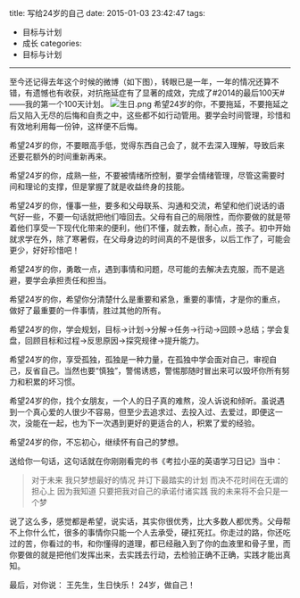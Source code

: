 title: 写给24岁的自己
date: 2015-01-03 23:42:47
tags:
- 目标与计划
- 成长
categories: 
- 目标与计划
---

至今还记得去年这个时候的微博（如下图），转眼已是一年，一年的情况还算不错，有遗憾也有收获，对抗拖延症有了显著的成效，完成了#2014的最后100天#——我的第一个100天计划。
![生日.png](http://blog-images.iotop.work/image/20150103-24-birthday.png)
希望24岁的你，不要拖延，不要拖延之后又陷入无尽的后悔和自责之中，这些都不如行动管用。要学会时间管理，珍惜和有效地利用每一份钟，这样便不后悔。

希望24岁的你，不要眼高手低，觉得东西自己会了，就不去深入理解，导致后来还要花额外的时间重新再来。

希望24岁的你，成熟一些，不要被情绪所控制，要学会情绪管理，尽管这需要时间和理论的支撑，但是掌握了就是收益终身的技能。

希望24岁的你，懂事一些，要多和父母联系、沟通和交流，希望和他们说话的语气好一些，不要一句话就把他们噎回去。父母有自己的局限性，而你要做的就是带着他们享受一下现代化带来的便利，他们不懂，就去教，耐心点，孩子。初中开始就求学在外，除了寒暑假，在父母身边的时间真的不是很多，以后工作了，可能会更少，好好珍惜吧！

希望24岁的你，勇敢一点，遇到事情和问题，尽可能的去解决去克服，而不是逃避，要学会承担责任和担当。

希望24岁的你，希望你分清楚什么是重要和紧急，重要的事情，才是你的重点，做好了最重要的一件事情，胜过其他的所有。

希望24岁的你，学会规划，目标→计划→分解→任务→行动→回顾→总结；学会复盘，回顾目标和过程→反思原因→探究规律→提升能力。

希望24岁的你，享受孤独，孤独是一种力量，在孤独中学会面对自己，审视自己，反省自己。当然也要“慎独”，警惕诱惑，警惕那随时冒出来可以毁坏你所有努力和积累的坏习惯。

希望24岁的你，找个女朋友，一个人的日子真的难熬，没人诉说和倾听。虽说遇到一个真心爱的人很少不容易，但至少去追求过、去投入过、去爱过，即便这一次，没能在一起，也为下一次遇到更好的更适合的人，积累了爱的经验。

希望24岁的你，不忘初心，继续怀有自己的梦想。

送给你一句话，这句话就在你刚刚看完的书《考拉小巫的英语学习日记》当中：
>对于未来
我只梦想最好的情况
并订下最踏实的计划
而决不花时间在无谓的担心上
因为我知道
只要把我对自己的承诺付诸实践
我的未来将不会只是一个梦

说了这么多，感觉都是希望，说实话，其实你很优秀，比大多数人都优秀。父母帮不上你什么忙，很多的事情你只能一个人去承受，硬扛死扛。你走过的路，你还吃过的苦，你看过的书，和你懂得的道理，都已经融入到了你的血液里和骨子里，而你要做的就是把他们发挥出来，去实践去行动，去检验正确不正确，实践才能出真知。

最后，对你说：
王先生，生日快乐！
24岁，做自己！
